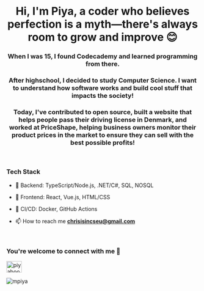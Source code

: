 
<h1 align="center">Hi, I'm Piya, a coder who believes perfection is a myth—there's always room to grow and improve 😊 </h1>
<h3 align="center">When I was 15, I found Codecademy and learned programming from there. </h3>
<h3 align="center">After highschool, I decided to study Computer Science. I want to understand how software works and build cool stuff that impacts the society! </h3>
<h3 align="center">Today, I've contributed to open source, built a website that helps people pass their driving license in Denmark, and worked at PriceShape, helping business owners monitor their product prices in the market to ensure they can sell with the best possible profits!</h3>

 
<br/>


### Tech Stack
- 🔧 Backend: TypeScript/Node.js, .NET/C#, SQL, NOSQL
- 🎨 Frontend: React, Vue.js, HTML/CSS
- 🚀 CI/CD: Docker, GitHub Actions

- 📫 How to reach me **chrisisincseu@gmail.com**
<br/>

<h3 align="left">You're welcome to connect with me 🙏</h3>
<p align="left">
<a href="https://www.linkedin.com/in/piyaboot-prasertsuwan-christopher-61a5a4172/" target="blank"><img align="center" src="https://raw.githubusercontent.com/rahuldkjain/github-profile-readme-generator/master/src/images/icons/Social/linked-in-alt.svg" alt="piyaboot-prasertsuwan-61a5a4172" height="30" width="40" /></a>
</p>

<p align="left"> <img src="https://komarev.com/ghpvc/?username=mpiya&label=Profile%20views&color=0e75b6&style=flat" alt="mpiya" /> </p>
